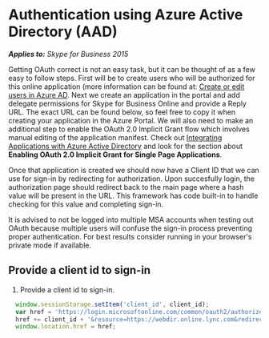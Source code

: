 
# Authentication using Azure Active Directory (AAD)

 _**Applies to:** Skype for Business 2015_

Getting OAuth correct is not an easy task, but it can be thought of as a few easy to follow steps.  First will be to create users who will be authorized for this online application (more information can be found at: [Create or edit users in Azure AD](https://azure.microsoft.com/en-us/documentation/articles/active-directory-create-users/).
Next we create an application in the portal and add delegate permissions for Skype for Business Online and provide a Reply URL.  The exact URL can be found below, so feel free to copy it when creating your application in the Azure Portal. We will also need to make an additional step to enable the OAuth 2.0 Implicit Grant flow which involves manual editing of the application manifest.  Check out [Integrating Applications with Azure Active Directory](https://azure.microsoft.com/en-us/documentation/articles/active-directory-integrating-applications/) and look for the section about **Enabling OAuth 2.0 Implicit Grant for Single Page Applications**.

Once that application is created we should now have a Client ID that we can use for sign-in by redirecting for authorization. Upon succesfully login, the authorization page should redirect back to the main page where a hash value will be present in the URL. This framework has code built-in to handle checking for this value and completing sign-in.
        
It is advised to not be logged into multiple MSA accounts when testing out OAuth because multiple users will confuse the sign-in process preventing proper authentication. For best results consider running in your browser's private mode if available.

## Provide a client id to sign-in

1. Provide a client id to sign-in.

  ```js
    window.sessionStorage.setItem('client_id', client_id);
    var href = 'https://login.microsoftonline.com/common/oauth2/authorize?response_type=token&client_id=';
    href += client_id + '&resource=https://webdir.online.lync.com&redirect_uri=' + window.location.href;
    window.location.href = href;
  ```
